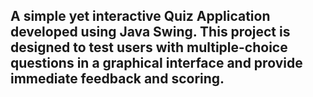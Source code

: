 <h2>A simple yet interactive Quiz Application developed using Java Swing. This project is designed to test users with multiple-choice questions in a graphical interface and provide immediate feedback and scoring.</h2>
